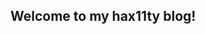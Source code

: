 <h2>Welcome to my hax11ty blog!</h2>
<video-player source="https://www.youtube.com/watch?v=dQw4w9WgXcQ"></video-player>
